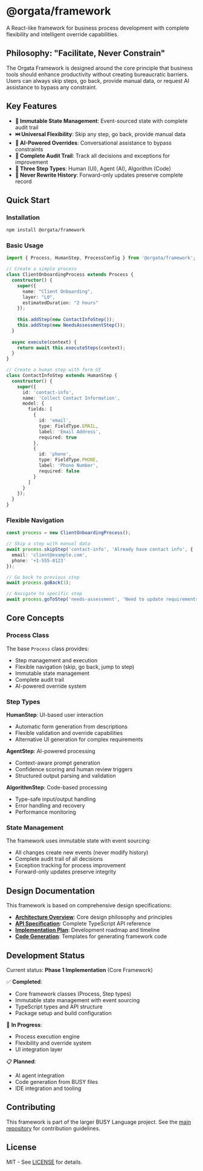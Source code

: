 # @orgata/framework

A React-like framework for business process development with complete flexibility and intelligent override capabilities.

## Philosophy: "Facilitate, Never Constrain"

The Orgata Framework is designed around the core principle that business tools should enhance productivity without creating bureaucratic barriers. Users can always skip steps, go back, provide manual data, or request AI assistance to bypass any constraint.

## Key Features

- **🔄 Immutable State Management**: Event-sourced state with complete audit trail
- **⏭️ Universal Flexibility**: Skip any step, go back, provide manual data
- **🤖 AI-Powered Overrides**: Conversational assistance to bypass constraints  
- **📝 Complete Audit Trail**: Track all decisions and exceptions for improvement
- **🎯 Three Step Types**: Human (UI), Agent (AI), Algorithm (Code)
- **🚫 Never Rewrite History**: Forward-only updates preserve complete record

## Quick Start

### Installation

```bash
npm install @orgata/framework
```

### Basic Usage

```typescript
import { Process, HumanStep, ProcessConfig } from '@orgata/framework';

// Create a simple process
class ClientOnboardingProcess extends Process {
  constructor() {
    super({
      name: "Client Onboarding",
      layer: "L0",
      estimatedDuration: "2 hours"
    });
    
    this.addStep(new ContactInfoStep());
    this.addStep(new NeedsAssessmentStep());
  }
  
  async execute(context) {
    return await this.executeSteps(context);
  }
}

// Create a human step with form UI
class ContactInfoStep extends HumanStep {
  constructor() {
    super({
      id: 'contact-info',
      name: 'Collect Contact Information',
      model: {
        fields: [
          {
            id: 'email',
            type: FieldType.EMAIL,
            label: 'Email Address',
            required: true
          },
          {
            id: 'phone',
            type: FieldType.PHONE,
            label: 'Phone Number',
            required: false
          }
        ]
      }
    });
  }
}
```

### Flexible Navigation

```typescript
const process = new ClientOnboardingProcess();

// Skip a step with manual data
await process.skipStep('contact-info', 'Already have contact info', {
  email: 'client@example.com',
  phone: '+1-555-0123'
});

// Go back to previous step
await process.goBack(1);

// Navigate to specific step
await process.goToStep('needs-assessment', 'Need to update requirements');
```

## Core Concepts

### Process Class

The base `Process` class provides:
- Step management and execution
- Flexible navigation (skip, go back, jump to step)
- Immutable state management
- Complete audit trail
- AI-powered override system

### Step Types

**HumanStep**: UI-based user interaction
- Automatic form generation from descriptions
- Flexible validation and override capabilities
- Alternative UI generation for complex requirements

**AgentStep**: AI-powered processing  
- Context-aware prompt generation
- Confidence scoring and human review triggers
- Structured output parsing and validation

**AlgorithmStep**: Code-based processing
- Type-safe input/output handling
- Error handling and recovery
- Performance monitoring

### State Management

The framework uses immutable state with event sourcing:
- All changes create new events (never modify history)
- Complete audit trail of all decisions
- Exception tracking for process improvement
- Forward-only updates preserve integrity

## Design Documentation

This framework is based on comprehensive design specifications:

- **[Architecture Overview](../design-docs/008-orgata-framework/ORGATA_FRAMEWORK_ARCHITECTURE.md)**: Core design philosophy and principles
- **[API Specification](../design-docs/008-orgata-framework/FRAMEWORK_API_SPECIFICATION.md)**: Complete TypeScript API reference  
- **[Implementation Plan](../design-docs/008-orgata-framework/IMPLEMENTATION_PLAN.md)**: Development roadmap and timeline
- **[Code Generation](../design-docs/008-orgata-framework/CODE_GENERATION_PATTERNS.md)**: Templates for generating framework code

## Development Status

Current status: **Phase 1 Implementation** (Core Framework)

✅ **Completed**:
- Core framework classes (Process, Step types)
- Immutable state management with event sourcing  
- TypeScript types and API structure
- Package setup and build configuration

🔄 **In Progress**:
- Process execution engine
- Flexibility and override system
- UI integration layer

📋 **Planned**:
- AI agent integration
- Code generation from BUSY files
- IDE integration and tooling

## Contributing

This framework is part of the larger BUSY Language project. See the [main repository](../../README.md) for contribution guidelines.

## License

MIT - See [LICENSE](../../LICENSE) for details.